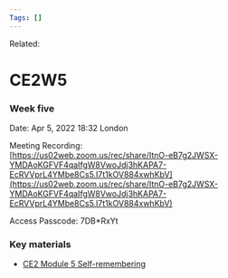 ```yaml
---
Tags: []
---
```

Related: 
# CE2W5

### Week five

Date: Apr 5, 2022 18:32 London

Meeting Recording:  
[https://us02web.zoom.us/rec/share/ItnO-eB7g2JWSX-YMDAoKGFVF4qaIfgW8VwoJdj3hKAPA7-EcRVVprL4YMbe8Cs5.I7t1kOV884xwhKbV](https://us02web.zoom.us/rec/share/ItnO-eB7g2JWSX-YMDAoKGFVF4qaIfgW8VwoJdj3hKAPA7-EcRVVprL4YMbe8Cs5.I7t1kOV884xwhKbV)

Access Passcode: 7DB*RxYt

### Key materials

-   [CE2 Module 5 Self-remembering](https://www.h3uni.org/wp-content/uploads/2022/04/CE2-M5-Self-Remembering.pptx)